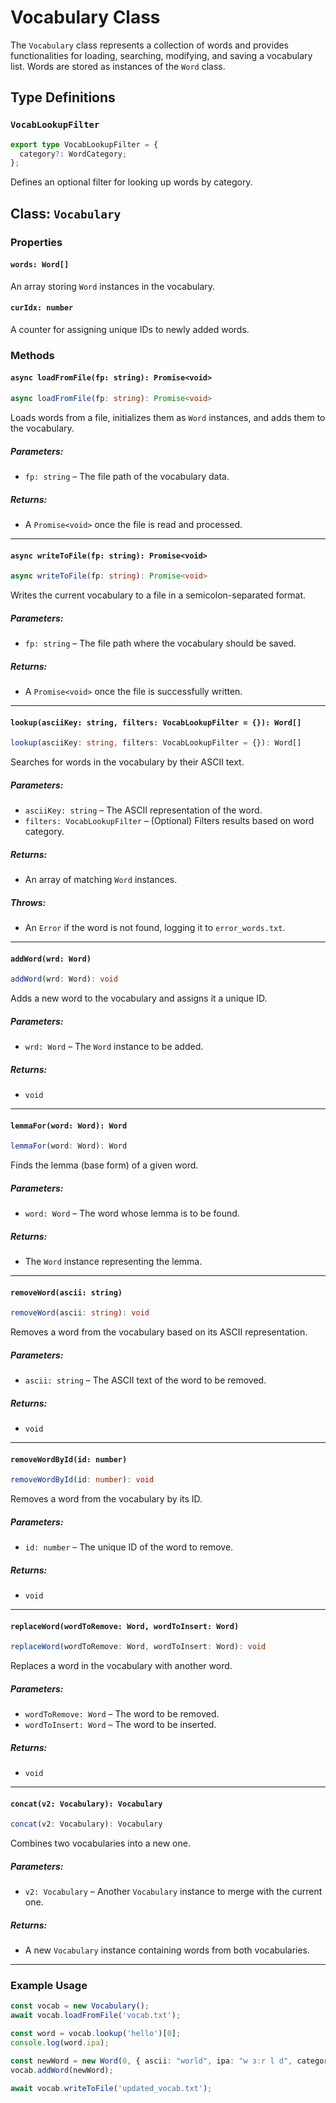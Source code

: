 
# Vocabulary Class

The `Vocabulary` class represents a collection of words and provides functionalities for loading, searching, modifying, and saving a vocabulary list. Words are stored as instances of the `Word` class.

## Type Definitions

### `VocabLookupFilter`
```typescript
export type VocabLookupFilter = {
  category?: WordCategory;
};
```
Defines an optional filter for looking up words by category.

## Class: `Vocabulary`

### Properties

#### `words: Word[]`
An array storing `Word` instances in the vocabulary.

#### `curIdx: number`
A counter for assigning unique IDs to newly added words.

### Methods

#### `async loadFromFile(fp: string): Promise<void>`
```typescript
async loadFromFile(fp: string): Promise<void>
```
Loads words from a file, initializes them as `Word` instances, and adds them to the vocabulary.

##### Parameters:
- `fp: string` – The file path of the vocabulary data.

##### Returns:
- A `Promise<void>` once the file is read and processed.

---

#### `async writeToFile(fp: string): Promise<void>`
```typescript
async writeToFile(fp: string): Promise<void>
```
Writes the current vocabulary to a file in a semicolon-separated format.

##### Parameters:
- `fp: string` – The file path where the vocabulary should be saved.

##### Returns:
- A `Promise<void>` once the file is successfully written.

---

#### `lookup(asciiKey: string, filters: VocabLookupFilter = {}): Word[]`
```typescript
lookup(asciiKey: string, filters: VocabLookupFilter = {}): Word[]
```
Searches for words in the vocabulary by their ASCII text.

##### Parameters:
- `asciiKey: string` – The ASCII representation of the word.
- `filters: VocabLookupFilter` – (Optional) Filters results based on word category.

##### Returns:
- An array of matching `Word` instances.

##### Throws:
- An `Error` if the word is not found, logging it to `error_words.txt`.

---

#### `addWord(wrd: Word)`
```typescript
addWord(wrd: Word): void
```
Adds a new word to the vocabulary and assigns it a unique ID.

##### Parameters:
- `wrd: Word` – The `Word` instance to be added.

##### Returns:
- `void`

---

#### `lemmaFor(word: Word): Word`
```typescript
lemmaFor(word: Word): Word
```
Finds the lemma (base form) of a given word.

##### Parameters:
- `word: Word` – The word whose lemma is to be found.

##### Returns:
- The `Word` instance representing the lemma.

---

#### `removeWord(ascii: string)`
```typescript
removeWord(ascii: string): void
```
Removes a word from the vocabulary based on its ASCII representation.

##### Parameters:
- `ascii: string` – The ASCII text of the word to be removed.

##### Returns:
- `void`

---

#### `removeWordById(id: number)`
```typescript
removeWordById(id: number): void
```
Removes a word from the vocabulary by its ID.

##### Parameters:
- `id: number` – The unique ID of the word to remove.

##### Returns:
- `void`

---

#### `replaceWord(wordToRemove: Word, wordToInsert: Word)`
```typescript
replaceWord(wordToRemove: Word, wordToInsert: Word): void
```
Replaces a word in the vocabulary with another word.

##### Parameters:
- `wordToRemove: Word` – The word to be removed.
- `wordToInsert: Word` – The word to be inserted.

##### Returns:
- `void`

---

#### `concat(v2: Vocabulary): Vocabulary`
```typescript
concat(v2: Vocabulary): Vocabulary
```
Combines two vocabularies into a new one.

##### Parameters:
- `v2: Vocabulary` – Another `Vocabulary` instance to merge with the current one.

##### Returns:
- A new `Vocabulary` instance containing words from both vocabularies.

---

### Example Usage
```typescript
const vocab = new Vocabulary();
await vocab.loadFromFile('vocab.txt');

const word = vocab.lookup('hello')[0];
console.log(word.ipa);

const newWord = new Word(0, { ascii: "world", ipa: "w ɜːr l d", category: "noun" });
vocab.addWord(newWord);

await vocab.writeToFile('updated_vocab.txt');
```
